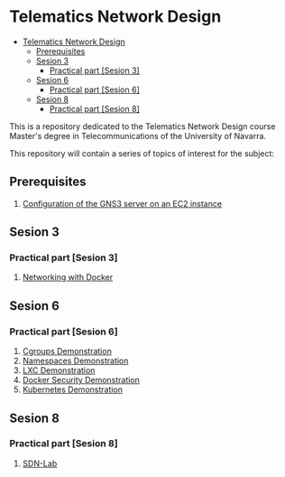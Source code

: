 # Telematics Network Design

- [Telematics Network Design](#telematics-network-design)
  - [Prerequisites](#prerequisites)
  - [Sesion 3](#sesion-3)
    - [Practical part [Sesion 3]](#practical-part-sesion-3)
  - [Sesion 6](#sesion-6)
    - [Practical part [Sesion 6]](#practical-part-sesion-6)
  - [Sesion 8](#sesion-8)
    - [Practical part [Sesion 8]](#practical-part-sesion-8)

This is a repository dedicated to the Telematics Network Design course Master's degree in Telecommunications of the University of Navarra.

This repository will contain a series of topics of interest for the subject:

## Prerequisites

1. [Configuration of the GNS3 server on an EC2 instance](./GNS3ServerDeployment/README.md)

## Sesion 3

### Practical part [Sesion 3]

   1. [Networking with Docker](./NetworkingWithDocker/README.md)

## Sesion 6

### Practical part [Sesion 6]

   1. [Cgroups Demonstration](./CgroupsDemo/README.md)
   2. [Namespaces Demonstration](./NamespacesDemo/README.md)
   3. [LXC Demonstration](./LXCDemo/README.md)
   4. [Docker Security Demonstration](./DockerSecDemo/README.md)
   5. [Kubernetes Demonstration](./KubernetesDemo/README.md)

## Sesion 8

### Practical part [Sesion 8]

   1. [SDN-Lab](./SDN-Lab/README.md)
